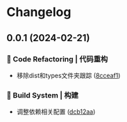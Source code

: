 # Changelog

## 0.0.1 (2024-02-21)


### 🔄 Code Refactoring | 代码重构

* 移除dist和types文件夹跟踪 ([8cceaf1](https://github.com/loclink/taro-plugin-creator/commit/8cceaf1a04febb8ffdcadcbfbb1e3d4d935456a2))


### 👷‍ Build System | 构建

* 调整依赖相关配置 ([dcb12aa](https://github.com/loclink/taro-plugin-creator/commit/dcb12aacf5f9b564ce1e49e4da846b380ffbe5b8))